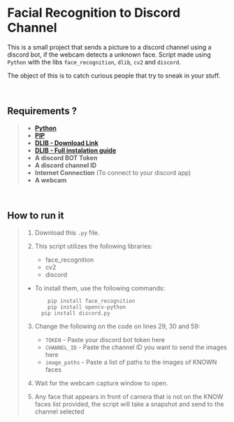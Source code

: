 # Facial Recognition to Discord Channel

This is a small project that sends a picture to a discord channel using a discord bot, if the webcam detects a unknown face.
Script made using `Python` with the libs `face_recognition`, `dlib`, `cv2` and `discord`.

The object of this is to catch curious people that try to sneak in your stuff.

<br/>

## Requirements ?

> - **[Python](https://www.python.org)**
> - **[PIP](https://pip.pypa.io/en/stable/installation/)**
> - **[DLIB - Download Link](https://github.com/Murtaza-Saeed/dlib)**
> - **[DLIB - Full instalation guide](https://www.youtube.com/watch?v=9zeb902f98s)**
> - **A discord BOT Token**
> - **A discord channel ID**
> - **Internet Connection** (To connect to your discord app)
> - **A webcam**

<br/>

## How to run it

> 1) Download this `.py` file.
>
> 2) This script utilizes the following libraries:
>    - face_recognition
>    - cv2
>    - discord
>
> - To install them, use the following commands:
>
>   ```
> 		pip install face_recognition
> 		pip install opencv-python
>     pip install discord.py
>   ```
>   
> 3) Change the following on the code on lines 29, 30 and 59:
>    - `TOKEN` - Paste your discord bot token here
>    - `CHANNEL_ID` - Paste the channel ID you want to send the images here
>    - `image_paths` - Paste a list of paths to the images of KNOWN faces
>
> 4) Wait for the webcam capture window to open.
> 5) Any face that appears in front of camera that is not on the KNOW faces list provided, the script will take a snapshot and send to the channel selected

<br/>
